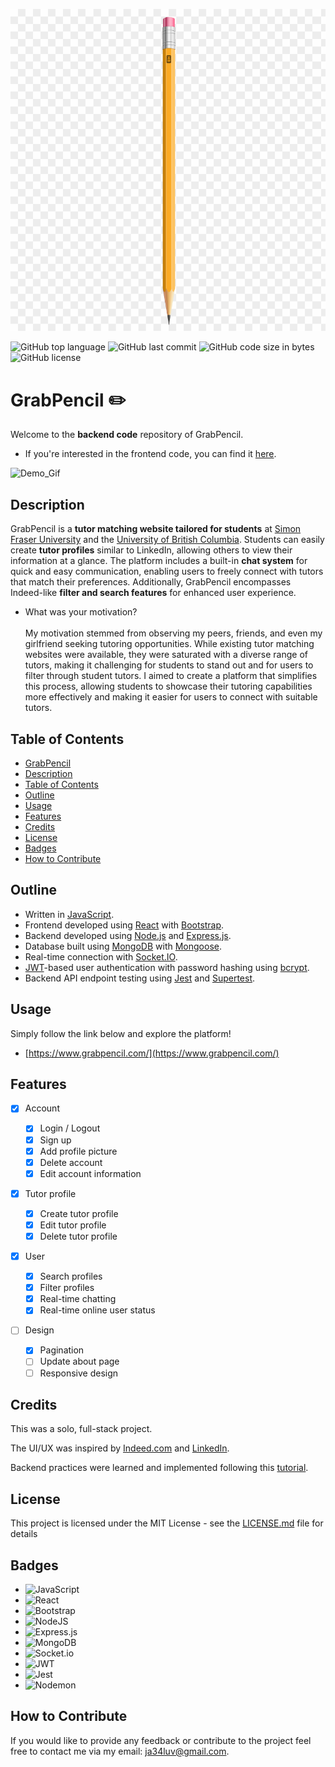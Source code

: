 ![Pencil.png](./assets/images/pencil.png)

![GitHub top language](https://img.shields.io/github/languages/top/jayhonglee/GrabPencil-Backend.svg?style=for-the-badge)
![GitHub last commit](https://img.shields.io/github/last-commit/jayhonglee/GrabPencil-Backend.svg?style=for-the-badge)
![GitHub code size in bytes](https://img.shields.io/github/languages/code-size/jayhonglee/GrabPencil-Backend.svg?style=for-the-badge)
![GitHub license](https://img.shields.io/github/license/jayhonglee/GrabPencil-Backend.svg?style=for-the-badge)

# GrabPencil ✏️

Welcome to the **backend code** repository of GrabPencil.

-   If you're interested in the frontend code, you can find it [here](https://github.com/jayhonglee/GrabPencil-Frontend).

![Demo_Gif](./assets/animations/GrabPencil_Demo-ezgif.com-video-to-gif-converter.gif)

## Description

GrabPencil is a **tutor matching website tailored for students** at [Simon Fraser University](https://en.wikipedia.org/wiki/Simon_Fraser_University) and the [University of British Columbia](https://en.wikipedia.org/wiki/University_of_British_Columbia). Students can easily create **tutor profiles** similar to LinkedIn, allowing others to view their information at a glance. The platform includes a built-in **chat system** for quick and easy communication, enabling users to freely connect with tutors that match their preferences. Additionally, GrabPencil encompasses Indeed-like **filter and search features** for enhanced user experience.

-   What was your motivation? <br/> <br/>
    My motivation stemmed from observing my peers, friends, and even my girlfriend seeking tutoring opportunities. While existing tutor matching websites were available, they were saturated with a diverse range of tutors, making it challenging for students to stand out and for users to filter through student tutors. I aimed to create a platform that simplifies this process, allowing students to showcase their tutoring capabilities more effectively and making it easier for users to connect with suitable tutors.

## Table of Contents

-   [GrabPencil](#GrabPencil)
-   [Description](#Description)
-   [Table of Contents](#Table_of_Contents)
-   [Outline](#Outline)
-   [Usage](#Usage)
-   [Features](#Features)
-   [Credits](#Credits)
-   [License](#License)
-   [Badges](#Badges)
-   [How to Contribute](#How_to_Contribute)

## Outline

-   Written in [JavaScript](https://en.wikipedia.org/wiki/JavaScript).
-   Frontend developed using [React](<https://en.wikipedia.org/wiki/React_(software)>) with [Bootstrap](<https://en.wikipedia.org/wiki/Bootstrap_(front-end_framework)>).
-   Backend developed using [Node.js](https://en.wikipedia.org/wiki/Node.js) and [Express.js](https://en.wikipedia.org/wiki/Express.js).
-   Database built using [MongoDB](https://en.wikipedia.org/wiki/MongoDB) with [Mongoose](https://mongoosejs.com/).
-   Real-time connection with [Socket.IO](https://en.wikipedia.org/wiki/Socket.IO).
-   [JWT](https://en.wikipedia.org/wiki/JSON_Web_Token)-based user authentication with password hashing using [bcrypt](https://en.wikipedia.org/wiki/Bcrypt).
-   Backend API endpoint testing using [Jest](https://jestjs.io/) and [Supertest](https://www.npmjs.com/package/supertest).

## Usage

Simply follow the link below and explore the platform!

-   [https://www.grabpencil.com/](https://www.grabpencil.com/)

## Features

-   [x] Account

    -   [x] Login / Logout
    -   [x] Sign up
    -   [x] Add profile picture
    -   [x] Delete account
    -   [x] Edit account information

-   [x] Tutor profile

    -   [x] Create tutor profile
    -   [x] Edit tutor profile
    -   [x] Delete tutor profile

-   [x] User

    -   [x] Search profiles
    -   [x] Filter profiles
    -   [x] Real-time chatting
    -   [x] Real-time online user status

-   [ ] Design
    -   [x] Pagination
    -   [ ] Update about page
    -   [ ] Responsive design

## Credits

This was a solo, full-stack project.

The UI/UX was inspired by [Indeed.com](https://ca.indeed.com/) and [LinkedIn](https://www.linkedin.com/feed/).

Backend practices were learned and implemented following this [tutorial](https://www.udemy.com/course/the-complete-nodejs-developer-course-2/).

## License

This project is licensed under the MIT License - see the [LICENSE.md](./LICENSE.md) file for details

## Badges

-   ![JavaScript](https://img.shields.io/badge/javascript-%23323330.svg?style=for-the-badge&logo=javascript&logoColor=%23F7DF1E)
-   ![React](https://img.shields.io/badge/react-%2320232a.svg?style=for-the-badge&logo=react&logoColor=%2361DAFB)
-   ![Bootstrap](https://img.shields.io/badge/bootstrap-%238511FA.svg?style=for-the-badge&logo=bootstrap&logoColor=white)
-   ![NodeJS](https://img.shields.io/badge/node.js-6DA55F?style=for-the-badge&logo=node.js&logoColor=white)
-   ![Express.js](https://img.shields.io/badge/express.js-%23404d59.svg?style=for-the-badge&logo=express&logoColor=%2361DAFB)
-   ![MongoDB](https://img.shields.io/badge/MongoDB-%234ea94b.svg?style=for-the-badge&logo=mongodb&logoColor=white)
-   ![Socket.io](https://img.shields.io/badge/Socket.io-black?style=for-the-badge&logo=socket.io&badgeColor=010101)
-   ![JWT](https://img.shields.io/badge/JWT-black?style=for-the-badge&logo=JSON%20web%20tokens)
-   ![Jest](https://img.shields.io/badge/-jest-%23C21325?style=for-the-badge&logo=jest&logoColor=white)
-   ![Nodemon](https://img.shields.io/badge/NODEMON-%23323330.svg?style=for-the-badge&logo=nodemon&logoColor=%BBDEAD)

## How to Contribute

If you would like to provide any feedback or contribute to the project feel free to contact me via my email: ja34luv@gmail.com.
